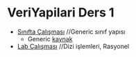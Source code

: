 # VeriYapilari Ders 1

* [Sınıfta Çalışması](https://github.com/PAU-Projects/VeriYapilari/tree/master/Ders1/VYDersKodlar%C4%B1) //Generic sınıf yapısı
	* Generic [kaynak](https://github.com/PAU-Projects/VeriYapilari/blob/master/Ders1/Generics1.pdf)
* [Lab Çalışması](https://github.com/PAU-Projects/VeriYapilari/tree/master/Ders1/VYLab) //Dizi işlemleri, Rasyonel

